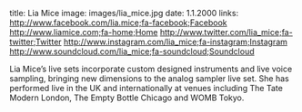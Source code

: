 title: Lia Mice
image: images/lia_mice.jpg
date: 1.1.2000
links: http://www.facebook.com/lia.mice;fa-facebook;Facebook
       http://www.liamice.com;fa-home;Home
       http://www.twitter.com/lia_mice;fa-twitter;Twitter
       http://www.instagram.com/lia_mice;fa-instagram;Instagram
       http://www.soundcloud.com/lia_mice;fa-soundcloud;Soundcloud

Lia Mice’s live sets incorporate custom designed instruments and live voice sampling, bringing new dimensions to the analog sampler live set. She has performed live in the UK and internationally at venues including The Tate Modern London, The Empty Bottle Chicago and WOMB Tokyo.
